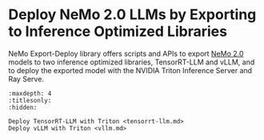 # Deploy NeMo 2.0 LLMs by Exporting to Inference Optimized Libraries

NeMo Export-Deploy library offers scripts and APIs to export [NeMo 2.0](https://github.com/NVIDIA-NeMo/NeMo) models to two inference optimized libraries, TensorRT-LLM and vLLM, and to deploy the exported model with the NVIDIA Triton Inference Server and Ray Serve. 


```{toctree}
:maxdepth: 4
:titlesonly:
:hidden:

Deploy TensorRT-LLM with Triton <tensorrt-llm.md>
Deploy vLLM with Triton <vllm.md>
```